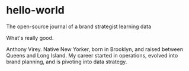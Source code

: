 # hello-world
The open-source journal of a brand strategist learning data

What's really good.

Anthony Virey. Native New Yorker, born in Brooklyn, and raised between Queens and Long Island.
My career started in operations, evolved into brand planning, and is pivoting into data strategy.

